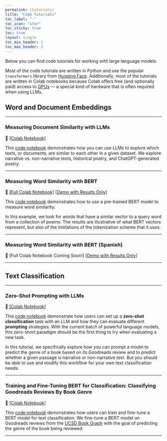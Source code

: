 ```yaml
---
permalink: /tutorials/
title: "Code Tutorials"
toc_label: " "
toc_icon: "star"
toc_sticky: true
toc: true
layout: single
toc_min_header: 1
toc_max_header: 3
---
```


Below you can find code tutorials for working with large language models. 

Most of the code tutorials are written in Python and use the popular `transformers` library  from [Hugging Face](https://huggingface.co/docs/transformers/en/index). Additionally, most of the tutorials are written in Colab notebooks because Colab offers free (and optionally paid) access to [GPUs](../glossary/#gpu) — a special kind of hardware that is often required when using LLMs.

## Word and Document Embeddings
---

### Measuring Document Similarity with LLMs
📔 [[Colab Notebook]](https://colab.research.google.com/drive/1-aOfk6mVFUA3PH_s6P-lCaM9xKLJ0dLz?usp=sharing)

This [code notebook](https://colab.research.google.com/drive/1-aOfk6mVFUA3PH_s6P-lCaM9xKLJ0dLz?usp=sharing) demonstrates how you can use LLMs to explore which texts, or documents, are similar to each other in a given dataset. We explore narrative vs. non-narrative texts, historical poetry, and ChatGPT-generated poetry.

---

### Measuring Word Similarity with BERT   
📔 [[Full Colab Notebook]](https://colab.research.google.com/drive/1r_eoi8CMea_a3YjWC1M4EmTqKMGVMbzQ?usp=sharing) [[Demo with Results Only](https://colab.research.google.com/drive/1DjtrD_MMW_Ezto0Q4zUvjT0IxKZg-rIt?usp=sharing)]

This [code notebook](https://colab.research.google.com/drive/1r_eoi8CMea_a3YjWC1M4EmTqKMGVMbzQ?usp=sharing) demonstrates how to use a pre-trained BERT model to measure word similarity.

In this example, we look for words that have a similar vector to a query word from a collection of poems. The results are illustrative of what BERT vectors represent, but also of the limitations of the tokenization scheme that it uses.

---

### Measuring Word Similarity with BERT (Spanish)   
📔 [Full Colab Notebook Coming Soon!] [[Demo with Results Only](https://colab.research.google.com/drive/192YOj8N9isRsEvOQwaI2WZ3pRSlUgAYb?usp=sharing)]  

--- 

## Text Classification  
---  

### Zero-Shot Prompting with LLMs   

📔 [[Colab Notebook]](https://colab.research.google.com/drive/1QIG-3bIo1BHVWWlS22-1XItlZRrGSMNe?usp=sharing)

This [code notebook](https://colab.research.google.com/drive/1QIG-3bIo1BHVWWlS22-1XItlZRrGSMNe?usp=sharing) demonstrate how users can set up a **zero-shot classification** task with an LLM and how they can evaluate different **prompting** strategies. With the current batch of powerful language models, this zero-short paradigm should be the first thing to try when evaluating a new task.

In this tutorial, we specifically explore how you can prompt a model to predict the genre of a book based on its Goodreads review and to predict whether a given passage is narrative or non-narrative text. But you should be able to use and modify this workflow for your own text classification needs.

---

### Training and Fine-Tuning BERT for Classification: Classifying Goodreads Reviews By Book Genre  
📔 [[Colab Notebook]](https://colab.research.google.com/drive/19jDqa5D5XfxPU6NQef17BC07xQdRnaKU?usp=sharing)

This [code notebook](https://colab.research.google.com/drive/19jDqa5D5XfxPU6NQef17BC07xQdRnaKU?usp=sharing) demonstrates how users can train and fine-tune a BERT model for text classification. We fine-tune a BERT model on Goodreads reviews from the [UCSD Book Graph](https://sites.google.com/eng.ucsd.edu/ucsdbookgraph/reviews?authuser=0) with the goal of predicting the genre of the book being reviewed.

--- 


